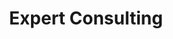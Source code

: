 ---
title: "Expert Consulting"
description: "Strategic guidance and business development for crypto initiatives"
layout: "service"
hero_image: "/images/services/consulting.png"
show_supported_networks: false
features_title: "Areas"
features:
  - title: "Go-to-Market Strategy"
    description: "Develop effective go-to-market strategies tailored for crypto projects, including community building, marketing approaches, and user acquisition tactics."
    icon: ""
  - title: "Fundraising"
    description: "Access guidance on fundraising approaches, investor relations, and capital strategies specifically designed for crypto projects."
    icon: ""
  - title: "Token Economics"
    description: "Design sustainable token models with expert guidance on tokenomics, distribution strategies, and long-term value creation mechanisms."
    icon: ""
  - title: "Legal & Regulatory"
    description: "Navigate the complex regulatory landscape with guidance on compliance, legal structures, and risk management for crypto ventures."
    icon: ""
  - title: "Validator Bootstrapping"
    description: "Build a robust validator network with strategies for validator recruitment, incentives, and maintaining a healthy decentralized infrastructure."
    icon: ""
  - title: "Business Development"
    description: "Forge strategic partnerships and build relationships within the ecosystem to accelerate your project's growth and adoption."
    icon: ""
benefits:
  - title: "Expert Guidance"
    icon: "👨‍💼"
    description: "Access seasoned crypto consultants with extensive experience in crypto development and business strategy."
  - title: "Ecosystem Access"
    icon: "🌐"
    description: "Tap into our extensive network of investors, exchanges, custodians, auditors, and infrastructure partners."
  - title: "Industry Insights"
    icon: "📊"
    description: "Stay ahead with strategic insights and best practices from across the crypto industry."
  - title: "Custom Solutions"
    icon: "🔧"
    description: "Get tailored solutions that address your specific business challenges and strategic objectives."
cta_description: "Ready to build the future of crypto technology? Let's join forces for structured support, mentorship, and access to our extensive network of industry partners."
primary_cta:
  url: "/contact"
  text: "Contact Us"
secondary_cta:
  url: "/about"
  text: "Learn More"
--- 